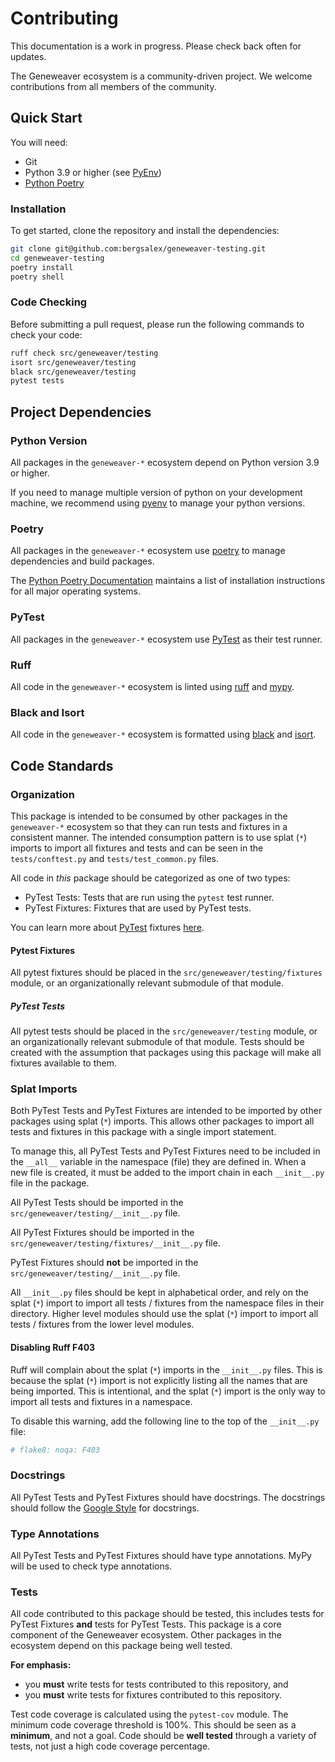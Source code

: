 # Contributing

This documentation is a work in progress. Please check back often for updates.

The Geneweaver ecosystem is a community-driven project. We welcome contributions from 
all members of the community. 

## Quick Start
You will need:
- Git
- Python 3.9 or higher (see [PyEnv](https://github.com/pyenv/pyenv))
- [Python Poetry](https://python-poetry.org/)

### Installation
To get started, clone the repository and install the dependencies:
```bash
git clone git@github.com:bergsalex/geneweaver-testing.git
cd geneweaver-testing
poetry install
poetry shell
````

### Code Checking
Before submitting a pull request, please run the following commands to check your code:
```bash
ruff check src/geneweaver/testing
isort src/geneweaver/testing
black src/geneweaver/testing
pytest tests
```

## Project Dependencies
### Python Version
All packages in the `geneweaver-*` ecosystem depend on Python version 3.9 or higher.

If you need to manage multiple version of python on your development machine, we 
recommend using [pyenv](https://github.com/pyenv/pyenv) to manage your python versions.

### Poetry
All packages in the `geneweaver-*` ecosystem use [poetry](https://python-poetry.org/)
to manage dependencies and build packages. 

The [Python Poetry Documentation](https://python-poetry.org/docs/#installation)
maintains a list of installation instructions for all major operating systems.

### PyTest
All packages in the `geneweaver-*` ecosystem use 
[PyTest](https://docs.pytest.org/en/7.2.x/) as their test runner.

### Ruff
All code in the `geneweaver-*` ecosystem is linted using 
[ruff](https://github.com/charliermarsh/ruff) and [mypy](https://mypy-lang.org/).

### Black and Isort
All code in the `geneweaver-*` ecosystem is formatted using 
[black](https://github.com/psf/black) and [isort](https://pycqa.github.io/isort/).

## Code Standards

### Organization
This package is intended to be consumed by other packages in the `geneweaver-*` 
ecosystem so that they can run tests and fixtures in a consistent manner. The intended
consumption pattern is to use splat (`*`) imports to import all fixtures and tests and
can be seen in the `tests/conftest.py` and `tests/test_common.py` files.

All code in _this_ package should be categorized as one of two types:

- PyTest Tests: Tests that are run using the `pytest` test runner.
- PyTest Fixtures: Fixtures that are used by PyTest tests.

You can learn more about [PyTest](https://docs.pytest.org/en/7.2.x/) fixtures 
[here](https://docs.pytest.org/en/stable/fixture.html).

#### Pytest Fixtures
All pytest fixtures should be placed in the `src/geneweaver/testing/fixtures` module,
or an organizationally relevant submodule of that module.

##### PyTest Tests
All pytest tests should be placed in the `src/geneweaver/testing` module, or an
organizationally relevant submodule of that module. Tests should be created with the
assumption that packages using this package will make all fixtures available to them.

### Splat Imports
Both PyTest Tests and PyTest Fixtures are intended to be imported by other packages
using splat (`*`) imports. This allows other packages to import all tests and fixtures
in this package with a single import statement.

To manage this, all PyTest Tests and PyTest Fixtures need to be included in the 
`__all__` variable in the namespace (file) they are defined in. When a new file is
created, it must be added to the import chain in each `__init__.py` file in the
package.

All PyTest Tests should be imported in the `src/geneweaver/testing/__init__.py` file.

All PyTest Fixtures should be imported in the 
`src/geneweaver/testing/fixtures/__init__.py` file.

PyTest Fixtures should **not** be imported in the `src/geneweaver/testing/__init__.py` 
file.

All `__init__.py` files should be kept in alphabetical order, and rely on the splat
(`*`) import to import all tests / fixtures from the namespace files in their directory.
Higher level modules should use the splat (`*`) import to import all tests / fixtures
from the lower level modules.

#### Disabling Ruff F403
Ruff will complain about the splat (`*`) imports in the `__init__.py` files. This is
because the splat (`*`) import is not explicitly listing all the names that are
being imported. This is intentional, and the splat (`*`) import is the only way to
import all tests and fixtures in a namespace.

To disable this warning, add the following line to the top of the `__init__.py` file:
```python
# flake8: noqa: F403
```

### Docstrings
All PyTest Tests and PyTest Fixtures should have docstrings. The docstrings should
follow the [Google Style](https://google.github.io/styleguide/pyguide.html#38-comments-and-docstrings)
for docstrings.

### Type Annotations
All PyTest Tests and PyTest Fixtures should have type annotations. MyPy will be used
to check type annotations.

### Tests
All code contributed to this package should be tested, this includes tests for 
PyTest Fixtures **and** tests for PyTest Tests. This package is a core component of
the Geneweaver ecosystem. Other packages in the ecosystem depend on this package being
well tested.

**For emphasis:** 
- you **must** write tests for tests contributed to this repository, and
- you **must** write tests for fixtures contributed to this repository.

Test code coverage is calculated using the `pytest-cov` module. The minimum code
coverage threshold is 100%. This should be seen as a **minimum**, and not a goal. Code
should be **well tested** through a variety of tests, not just a high code coverage
percentage.



